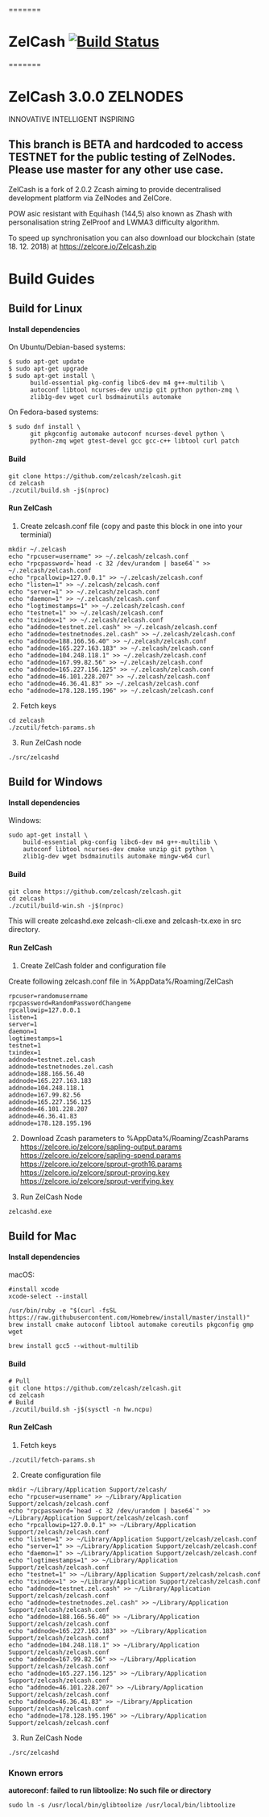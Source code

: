 =======
# ZelCash [![Build Status](https://travis-ci.com/zelcash/zelcash.svg?branch=master)](https://travis-ci.com/zelcash/zelcash)
=======
# ZelCash 3.0.0 ZELNODES
INNOVATIVE  INTELLIGENT  INSPIRING

## This branch is BETA and hardcoded to access TESTNET for the public testing of ZelNodes. Please use master for any other use case. 

ZelCash is a fork of 2.0.2 Zcash aiming to provide decentralised development platform via ZelNodes and ZelCore.

POW asic resistant with Equihash (144,5) also known as Zhash with personalisation string ZelProof and LWMA3 difficulty algorithm.

To speed up synchronisation you can also download our blockchain (state 18. 12. 2018) at https://zelcore.io/Zelcash.zip 

# Build Guides
## Build for Linux
#### Install dependencies

On Ubuntu/Debian-based systems:

```
$ sudo apt-get update
$ sudo apt-get upgrade
$ sudo apt-get install \
      build-essential pkg-config libc6-dev m4 g++-multilib \
      autoconf libtool ncurses-dev unzip git python python-zmq \
      zlib1g-dev wget curl bsdmainutils automake 
```

On Fedora-based systems:

```
$ sudo dnf install \
      git pkgconfig automake autoconf ncurses-devel python \
      python-zmq wget gtest-devel gcc gcc-c++ libtool curl patch
```

#### Build
```
git clone https://github.com/zelcash/zelcash.git
cd zelcash
./zcutil/build.sh -j$(nproc)
```

#### Run ZelCash 
1. Create zelcash.conf file (copy and paste this block in one into your terminial)
```
mkdir ~/.zelcash
echo "rpcuser=username" >> ~/.zelcash/zelcash.conf
echo "rpcpassword=`head -c 32 /dev/urandom | base64`" >> ~/.zelcash/zelcash.conf
echo "rpcallowip=127.0.0.1" >> ~/.zelcash/zelcash.conf
echo "listen=1" >> ~/.zelcash/zelcash.conf
echo "server=1" >> ~/.zelcash/zelcash.conf
echo "daemon=1" >> ~/.zelcash/zelcash.conf
echo "logtimestamps=1" >> ~/.zelcash/zelcash.conf
echo "testnet=1" >> ~/.zelcash/zelcash.conf
echo "txindex=1" >> ~/.zelcash/zelcash.conf
echo "addnode=testnet.zel.cash" >> ~/.zelcash/zelcash.conf
echo "addnode=testnetnodes.zel.cash" >> ~/.zelcash/zelcash.conf
echo "addnode=188.166.56.40" >> ~/.zelcash/zelcash.conf
echo "addnode=165.227.163.183" >> ~/.zelcash/zelcash.conf
echo "addnode=104.248.118.1" >> ~/.zelcash/zelcash.conf
echo "addnode=167.99.82.56" >> ~/.zelcash/zelcash.conf
echo "addnode=165.227.156.125" >> ~/.zelcash/zelcash.conf
echo "addnode=46.101.228.207" >> ~/.zelcash/zelcash.conf
echo "addnode=46.36.41.83" >> ~/.zelcash/zelcash.conf
echo "addnode=178.128.195.196" >> ~/.zelcash/zelcash.conf

```
2. Fetch keys
```
cd zelcash
./zcutil/fetch-params.sh
```

3. Run ZelCash node
```
./src/zelcashd
```


## Build for Windows
#### Install dependencies

Windows:

```
sudo apt-get install \
    build-essential pkg-config libc6-dev m4 g++-multilib \
    autoconf libtool ncurses-dev cmake unzip git python \
    zlib1g-dev wget bsdmainutils automake mingw-w64 curl
```

#### Build
```
git clone https://github.com/zelcash/zelcash.git
cd zelcash
./zcutil/build-win.sh -j$(nproc)
```
This will create zelcashd.exe zelcash-cli.exe and zelcash-tx.exe in src directory. 
#### Run ZelCash
1. Create ZelCash folder and configuration file

Create following zelcash.conf file in %AppData%/Roaming/ZelCash 
```
rpcuser=randomusername
rpcpassword=RandomPasswordChangeme
rpcallowip=127.0.0.1
listen=1
server=1
daemon=1
logtimestamps=1
testnet=1
txindex=1
addnode=testnet.zel.cash
addnode=testnetnodes.zel.cash
addnode=188.166.56.40
addnode=165.227.163.183
addnode=104.248.118.1
addnode=167.99.82.56
addnode=165.227.156.125
addnode=46.101.228.207
addnode=46.36.41.83
addnode=178.128.195.196
```

2. Download Zcash parameters to  %AppData%/Roaming/ZcashParams
https://zelcore.io/zelcore/sapling-output.params \
https://zelcore.io/zelcore/sapling-spend.params \
https://zelcore.io/zelcore/sprout-groth16.params \
https://zelcore.io/zelcore/sprout-proving.key \
https://zelcore.io/zelcore/sprout-verifying.key

3. Run ZelCash Node
```
zelcashd.exe
```

## Build for Mac
#### Install dependencies

macOS:

```{r, engine='bash'}
#install xcode
xcode-select --install

/usr/bin/ruby -e "$(curl -fsSL https://raw.githubusercontent.com/Homebrew/install/master/install)"
brew install cmake autoconf libtool automake coreutils pkgconfig gmp wget

brew install gcc5 --without-multilib
```
#### Build

```{r, engine='bash'}
# Pull
git clone https://github.com/zelcash/zelcash.git
cd zelcash
# Build
./zcutil/build.sh -j$(sysctl -n hw.ncpu)
```
#### Run ZelCash
1. Fetch keys
```{r, engine='bash'}
./zcutil/fetch-params.sh
```

2. Create configuration file
```{r, engine='bash'}
mkdir ~/Library/Application Support/zelcash/
echo "rpcuser=username" >> ~/Library/Application Support/zelcash/zelcash.conf
echo "rpcpassword=`head -c 32 /dev/urandom | base64`" >> ~/Library/Application Support/zelcash/zelcash.conf
echo "rpcallowip=127.0.0.1" >> ~/Library/Application Support/zelcash/zelcash.conf
echo "listen=1" >> ~/Library/Application Support/zelcash/zelcash.conf
echo "server=1" >> ~/Library/Application Support/zelcash/zelcash.conf
echo "daemon=1" >> ~/Library/Application Support/zelcash/zelcash.conf
echo "logtimestamps=1" >> ~/Library/Application Support/zelcash/zelcash.conf
echo "testnet=1" >> ~/Library/Application Support/zelcash/zelcash.conf
echo "txindex=1" >> ~/Library/Application Support/zelcash/zelcash.conf
echo "addnode=testnet.zel.cash" >> ~/Library/Application Support/zelcash/zelcash.conf
echo "addnode=testnetnodes.zel.cash" >> ~/Library/Application Support/zelcash/zelcash.conf
echo "addnode=188.166.56.40" >> ~/Library/Application Support/zelcash/zelcash.conf
echo "addnode=165.227.163.183" >> ~/Library/Application Support/zelcash/zelcash.conf
echo "addnode=104.248.118.1" >> ~/Library/Application Support/zelcash/zelcash.conf
echo "addnode=167.99.82.56" >> ~/Library/Application Support/zelcash/zelcash.conf
echo "addnode=165.227.156.125" >> ~/Library/Application Support/zelcash/zelcash.conf
echo "addnode=46.101.228.207" >> ~/Library/Application Support/zelcash/zelcash.conf
echo "addnode=46.36.41.83" >> ~/Library/Application Support/zelcash/zelcash.conf
echo "addnode=178.128.195.196" >> ~/Library/Application Support/zelcash/zelcash.conf

```

3. Run ZelCash Node
```{r, engine='bash'}
./src/zelcashd
```

### Known errors
**autoreconf: failed to run libtoolize: No such file or directory**
```{r, engine='bash'}
sudo ln -s /usr/local/bin/glibtoolize /usr/local/bin/libtoolize
```
